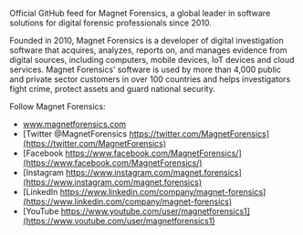 Official GitHub feed for Magnet Forensics, a global leader in software solutions for digital forensic professionals since 2010.

Founded in 2010, Magnet Forensics is a developer of digital investigation software that acquires, analyzes, reports on, and manages evidence from digital sources, including computers, mobile devices, IoT devices and cloud services. Magnet Forensics’ software is used by more than 4,000 public and private sector customers in over 100 countries and helps investigators fight crime, protect assets and guard national security.

Follow Magnet Forensics:
* www.magnetforensics.com
* [Twitter @MagnetForensics https://twitter.com/MagnetForensics](https://twitter.com/MagnetForensics)
* [Facebook https://www.facebook.com/MagnetForensics/](https://www.facebook.com/MagnetForensics/)
* [Instagram https://www.instagram.com/magnet.forensics](https://www.instagram.com/magnet.forensics)
* [LinkedIn https://www.linkedin.com/company/magnet-forensics](https://www.linkedin.com/company/magnet-forensics)
* [YouTube https://www.youtube.com/user/magnetforensics1](https://www.youtube.com/user/magnetforensics1)


